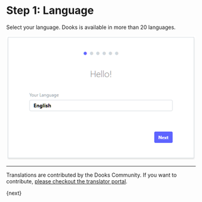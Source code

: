 <!-- add-breadcrumbs -->
# Step 1: Language

Select your language. Dooks is available in more than 20 languages.

<img alt="Language" class="screenshot" src="../assets/setup-wizard/step-1.png">

---

Translations are contributed by the Dooks Community. If you want to contribute, [please checkout the translator portal](https://translate.dooks.com).

{next}
